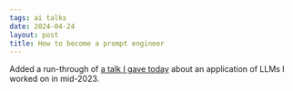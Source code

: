 ```yaml
---
tags: ai talks
date: 2024-04-24
layout: post
title: How to become a prompt engineer
---
```


Added a run-through of [a talk I gave today](talks/) about an application of LLMs I worked on in mid-2023.
